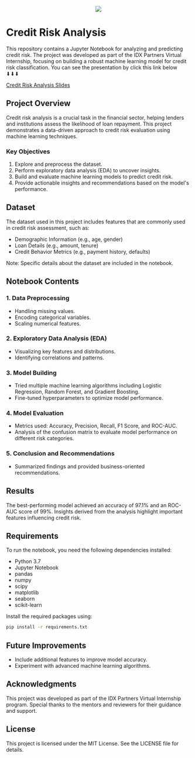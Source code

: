 <div align="center">
  <img src="https://github.com/user-attachments/assets/5b4ff14d-60e4-45b7-94e2-f074d53fe2e7">
</div>


# Credit Risk Analysis
This repository contains a Jupyter Notebook for analyzing and predicting credit risk. The project was developed as part of the IDX Partners Virtual Internship, focusing on building a robust machine learning model for credit risk classification. You can see the presentation by click this link below ⬇⬇⬇

[Credit Risk Analysis Slides](https://www.canva.com/design/DAGJtWq-gFY/8uLomtU9Jl1L0MNQKIT-Ag/edit?utm_content=DAGJtWq-gFY&utm_campaign=designshare&utm_medium=link2&utm_source=sharebutton)


## Project Overview
Credit risk analysis is a crucial task in the financial sector, helping lenders and institutions assess the likelihood of loan repayment. This project demonstrates a data-driven approach to credit risk evaluation using machine learning techniques.

### Key Objectives
1. Explore and preprocess the dataset.
2. Perform exploratory data analysis (EDA) to uncover insights.
3. Build and evaluate machine learning models to predict credit risk.
4. Provide actionable insights and recommendations based on the model's performance.

## Dataset
The dataset used in this project includes features that are commonly used in credit risk assessment, such as:
* Demographic Information (e.g., age, gender)
* Loan Details (e.g., amount, tenure)
* Credit Behavior Metrics (e.g., payment history, defaults)

Note: Specific details about the dataset are included in the notebook.

## Notebook Contents
### 1. Data Preprocessing
* Handling missing values.
* Encoding categorical variables.
* Scaling numerical features.

### 2. Exploratory Data Analysis (EDA)
* Visualizing key features and distributions.
* Identifying correlations and patterns.

### 3. Model Building
* Tried multiple machine learning algorithms including Logistic Regression, Random Forest, and Gradient Boosting.
* Fine-tuned hyperparameters to optimize model performance.

### 4. Model Evaluation
* Metrics used: Accuracy, Precision, Recall, F1 Score, and ROC-AUC.
* Analysis of the confusion matrix to evaluate model performance on different risk categories.

### 5. Conclusion and Recommendations
* Summarized findings and provided business-oriented recommendations.

## Results
The best-performing model achieved an accuracy of 97.1% and an ROC-AUC score of 99%.
Insights derived from the analysis highlight important features influencing credit risk.

## Requirements
To run the notebook, you need the following dependencies installed:
* Python 3.7
* Jupyter Notebook
* pandas
* numpy
* scipy
* matplotlib
* seaborn
* scikit-learn

Install the required packages using:
```bash
pip install -r requirements.txt
```

## Future Improvements
* Include additional features to improve model accuracy.
* Experiment with advanced machine learning algorithms.

## Acknowledgments
This project was developed as part of the IDX Partners Virtual Internship program. Special thanks to the mentors and reviewers for their guidance and support.

## License
This project is licensed under the MIT License. See the LICENSE file for details.
